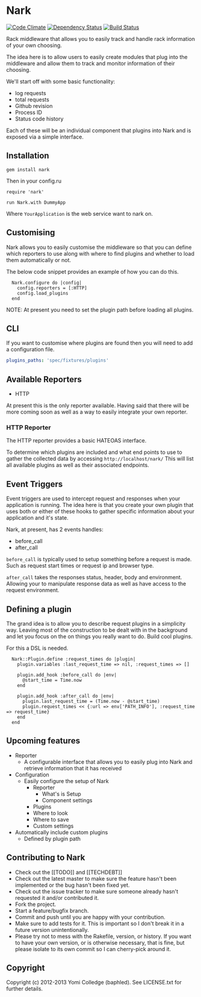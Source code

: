Nark
====

[![Code Climate](https://codeclimate.com/github/baphled/nark/badges/gpa.svg)](https://codeclimate.com/github/baphled/nark) [![Dependency Status](https://gemnasium.com/baphled/nark.png)](https://gemnasium.com/baphled/nark) [![Build Status](https://travis-ci.org/baphled/nark.png)](https://travis-ci.org/baphled/nark)


Rack middleware that allows you to easily track and handle rack information of your own choosing.

The idea here is to allow users to easily create modules that plug into the middleware and allow them to track and
monitor information of their choosing.

We'll start off with some basic functionality:
  * log requests
  * total requests
  * Github revision
  * Process ID
  * Status code history

Each of these will be an individual component that plugins into Nark and is exposed via a simple interface.

Installation
------------

`gem install nark`

Then in your config.ru

```
require 'nark'

run Nark.with DummyApp
```

Where `YourApplication` is the web service want to nark on.

Customising
-----------

Nark allows you to easily customise the middleware so that you can
define which reporters to use along with where to find plugins and
whether to load them automatically or not.

The below code snippet provides an example of how you can do this.

```
  Nark.configure do |config|
    config.reporters = [:HTTP]
    config.load_plugins
  end
```

NOTE: At present you need to set the plugin path before loading all plugins.

CLI
---

If you want to customise where plugins are found then you will need to add a configuration file.


``` source:config/nark.yml
plugins_paths: 'spec/fixtures/plugins'
```

Available Reporters
-------------------

  * HTTP

At present this is the only reporter available. Having said that there
will be more coming soon as well as a way to easily integrate your own
reporter.

### HTTP Reporter

The HTTP reporter provides a basic HATEOAS interface.

To determine which plugins are included and what end points to use to
gather the collected data by accessing `http://localhost/nark/` This
will list all available plugins as well as their associated endpoints.

Event Triggers
--------------

Event triggers are used to intercept request and responses when your
application is running. The idea here is that you create your own plugin
that uses both or either of these hooks to gather specific information
about your application and it's state.

Nark, at present, has 2 events handles:
  * before_call
  * after_call

`before_call` is typically used to setup something before a request is
made. Such as request start times or request ip and browser type.

`after_call` takes the responses status, header, body and environment.
Allowing your to manipulate response data as well as have access to the
request environment.

Defining a plugin
-----------------

The grand idea is to allow you to describe request plugins in a
simplicity way. Leaving most of the construction to be dealt with in the
background and let you focus on the on things you really want to do.
Build cool plugins.

For this a DSL is needed.

```
  Nark::Plugin.define :request_times do |plugin|
    plugin.variables :last_request_time => nil, :request_times => []

    plugin.add_hook :before_call do |env|
      @start_time = Time.now
    end

    plugin.add_hook :after_call do |env|
      plugin.last_request_time = (Time.now - @start_time)
      plugin.request_times << {:url => env['PATH_INFO'], :request_time => request_time}
    end
  end
```
 
Upcoming features
-----------------

  * Reporter
    * A configurable interface that allows you to easily plug into Nark and retrieve information that it has received
  * Configuration
    * Easily configure the setup of Nark
      * Reporter
        * What's is Setup
        * Component settings
      * Plugins
      * Where to look
      * Where to save
      * Custom settings
  * Automatically include custom plugins
    * Defined by plugin path

Contributing to Nark
----------------------------
 
* Check out the [[TODO]] and [[TECHDEBT]]
* Check out the latest master to make sure the feature hasn't been implemented or the bug hasn't been fixed yet.
* Check out the issue tracker to make sure someone already hasn't requested it and/or contributed it.
* Fork the project.
* Start a feature/bugfix branch.
* Commit and push until you are happy with your contribution.
* Make sure to add tests for it. This is important so I don't break it in a future version unintentionally.
* Please try not to mess with the Rakefile, version, or history. If you want to have your own version, or is otherwise 
  necessary, that is fine, but please isolate to its own commit so I can cherry-pick around it.

Copyright
---------

Copyright (c) 2012-2013 Yomi Colledge (baphled). See LICENSE.txt for further details.
